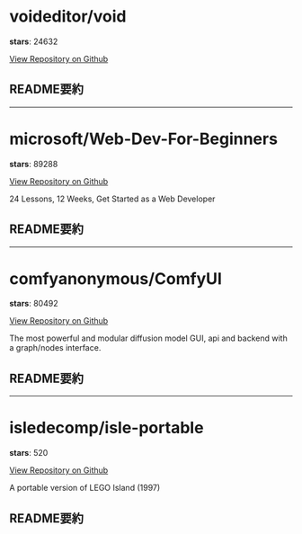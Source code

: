 
# voideditor/void

**stars**: 24632

[View Repository on Github](https://github.com/voideditor/void)



## README要約


---

# microsoft/Web-Dev-For-Beginners

**stars**: 89288

[View Repository on Github](https://github.com/microsoft/Web-Dev-For-Beginners)

24 Lessons, 12 Weeks, Get Started as a Web Developer

## README要約


---

# comfyanonymous/ComfyUI

**stars**: 80492

[View Repository on Github](https://github.com/comfyanonymous/ComfyUI)

The most powerful and modular diffusion model GUI, api and backend with a graph/nodes interface.

## README要約


---

# isledecomp/isle-portable

**stars**: 520

[View Repository on Github](https://github.com/isledecomp/isle-portable)

A portable version of LEGO Island (1997)

## README要約

